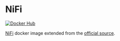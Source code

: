 # NiFi

[![Docker Hub](https://img.shields.io/docker/automated/govcloud/docker-nifi.svg)][registry]

[NiFi][nifi] docker image extended from the [official source][official].

[official]:            https://nifi.apache.org
[nifi]:                https://github.com/apache/nifi
[github]:              https://github.com/govcloud/docker-nifi
[registry]:            https://hub.docker.com/r/govcloud/docker-nifi
